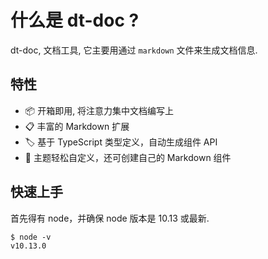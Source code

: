 <!--
nav:
    title: 快速开始
title: 介绍
-->

# 什么是 dt-doc ?

dt-doc, 文档工具, 它主要用通过 `markdown` 文件来生成文档信息.

## 特性

- 📦 开箱即用, 将注意力集中文档编写上
- 📋 丰富的 Markdown 扩展
- 🏷 基于 TypeScript 类型定义，自动生成组件 API
- 🎨 主题轻松自定义，还可创建自己的 Markdown 组件

## 快速上手

首先得有 node，并确保 node 版本是 10.13 或最新.

```shell
$ node -v
v10.13.0
```
